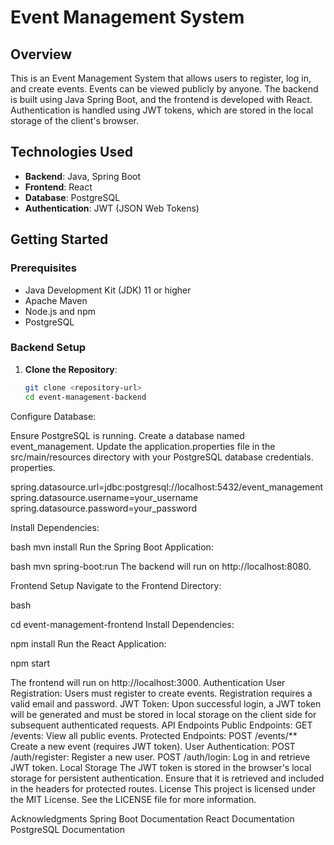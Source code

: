 # Event Management System

## Overview
This is an Event Management System that allows users to register, log in, and create events. Events can be viewed publicly by anyone. The backend is built using Java Spring Boot, and the frontend is developed with React. Authentication is handled using JWT tokens, which are stored in the local storage of the client's browser.

## Technologies Used
- **Backend**: Java, Spring Boot
- **Frontend**: React
- **Database**: PostgreSQL
- **Authentication**: JWT (JSON Web Tokens)

## Getting Started

### Prerequisites
- Java Development Kit (JDK) 11 or higher
- Apache Maven
- Node.js and npm
- PostgreSQL

### Backend Setup

1. **Clone the Repository**:
   ```bash
   git clone <repository-url>
   cd event-management-backend

Configure Database:

Ensure PostgreSQL is running.
Create a database named event_management.
Update the application.properties file in the src/main/resources directory with your PostgreSQL database credentials.
properties.

spring.datasource.url=jdbc:postgresql://localhost:5432/event_management
spring.datasource.username=your_username
spring.datasource.password=your_password


Install Dependencies:

bash
mvn install
Run the Spring Boot Application:

bash
mvn spring-boot:run
The backend will run on http://localhost:8080.

Frontend Setup
Navigate to the Frontend Directory:

bash

cd event-management-frontend
Install Dependencies:

npm install
Run the React Application:

npm start

The frontend will run on http://localhost:3000.
Authentication
User Registration: Users must register to create events. Registration requires a valid email and password.
JWT Token: Upon successful login, a JWT token will be generated and must be stored in local storage on the client side for subsequent authenticated requests.
API Endpoints
Public Endpoints:
GET /events: View all public events.
Protected Endpoints:
POST /events/** Create a new event (requires JWT token).
User Authentication:
POST /auth/register: Register a new user.
POST /auth/login: Log in and retrieve JWT token.
Local Storage
The JWT token is stored in the browser's local storage for persistent authentication. Ensure that it is retrieved and included in the headers for protected routes.
License
This project is licensed under the MIT License. See the LICENSE file for more information.

Acknowledgments
Spring Boot Documentation
React Documentation
PostgreSQL Documentation
